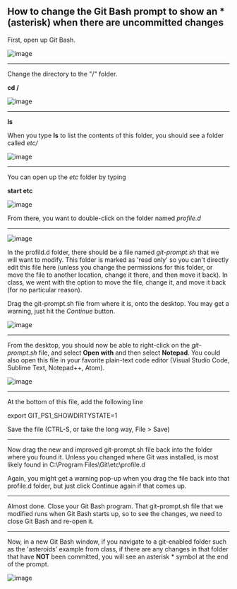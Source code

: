 <H2> How to change the Git Bash prompt to show an * (asterisk) when there are uncommitted changes</H2>

First, open up Git Bash.

![image](https://user-images.githubusercontent.com/12129459/131062622-e040a4ca-1b54-4063-aa46-682e58dcfa22.png)

<hr>

Change the directory to the "/" folder. 

**cd /**

![image](https://user-images.githubusercontent.com/12129459/131062716-624f6c61-8327-4521-bc5b-801616626048.png)

<hr>

**ls**

When you type **ls** to list the contents of this folder, you should see a folder called _etc/_   

![image](https://user-images.githubusercontent.com/12129459/131062899-350d25c0-55be-4138-9a32-1d3402edb502.png)

<hr>

You can open up the _etc_ folder by typing 

**start etc** 

![image](https://user-images.githubusercontent.com/12129459/131063201-bf787e38-194c-4e5b-abf8-73f99a628272.png)

From there, you want to double-click on the folder named _profile.d_

<hr>


![image](https://user-images.githubusercontent.com/12129459/131063529-e98612d6-8b7e-411e-84a4-86ad7b705d5f.png)

In the profild.d folder, there should be a file named _git-prompt.sh_ that we will want to modify.
This folder is marked as 'read only' so you can't directly edit this file here (unless you change the permissions for this folder, or move the file to another location, change it there, and then move it back).  In class, we went with the option to move the file, change it, and move it back (for no particular reason).  

Drag the git-prompt.sh file from where it is, onto the desktop.  You may get a warning, just hit the _Continue_ button. 

![image](https://user-images.githubusercontent.com/12129459/131063850-3a89e8a4-a80f-4468-890b-d7758ba05dc5.png)

<hr>

From the desktop, you should now be able to right-click on the _git-prompt.sh_ file, and select **Open with** and then select **Notepad**.  You could also open this file in your favorite plain-text code editor (Visual Studio Code, Sublime Text, Notepad++, Atom).   

![image](https://user-images.githubusercontent.com/12129459/131064153-0ade20d3-ed0d-485f-8340-49607395ce9d.png)

<hr>

At the bottom of this file, add the following line 

export GIT_PS1_SHOWDIRTYSTATE=1

Save the file (CTRL-S, or take the long way, File > Save)  

<hr>

Now drag the new and improved git-prompt.sh file back into the folder where you found it.  Unless you changed where Git was installed, is most likely found in C:\Program Files\Git\etc\profile.d

Again, you might get a warning pop-up when you drag the file back into that profile.d folder, but just click Continue again if that comes up.  

<hr>

Almost done.  Close your Git Bash program.  That git-prompt.sh file that we modified runs when Git Bash starts up, so to see the changes, we need to close Git Bash and re-open it. 

<hr>

Now, in a new Git Bash window, if you navigate to a git-enabled folder such as the 'asteroids' example from class, if there are any changes in that folder that have **NOT** been committed, you will see an asterisk * symbol at the end of the prompt.   

![image](https://user-images.githubusercontent.com/12129459/131064859-a0f3861e-85b2-4262-98f8-01b72af25b55.png)



